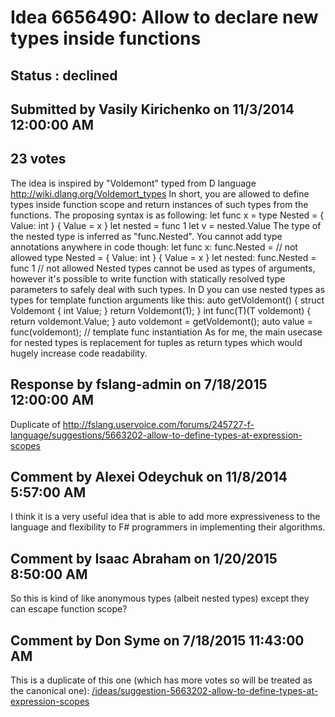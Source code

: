 # Idea 6656490: Allow to declare new types inside functions #

## Status : declined

## Submitted by Vasily Kirichenko on 11/3/2014 12:00:00 AM

## 23 votes

The idea is inspired by "Voldemont" typed from D language http://wiki.dlang.org/Voldemort_types
In short, you are allowed to define types inside function scope and return instances of such types from the functions. The proposing syntax is as following:
let func x =
type Nested = { Value: int }
{ Value = x }
let nested = func 1
let v = nested.Value
The type of the nested type is inferred as "func.Nested". You cannot add type annotations anywhere in code though:
let func x: func.Nested = // not allowed
type Nested = { Value: int }
{ Value = x }
let nested: func.Nested = func 1 // not allowed
Nested types cannot be used as types of arguments, however it's possible to write function with statically resolved type parameters to safely deal with such types.
In D you can use nested types as types for template function arguments like this:
auto getVoldemont() {
struct Voldemont {
int Value;
}
return Voldemont(1);
}
int func(T)(T voldemont) {
return voldemont.Value;
}
auto voldemont = getVoldemont();
auto value = func(voldemont); // template func instantiation
As for me, the main usecase for nested types is replacement for tuples as return types which would hugely increase code readability.

## Response by fslang-admin on 7/18/2015 12:00:00 AM

Duplicate of http://fslang.uservoice.com/forums/245727-f-language/suggestions/5663202-allow-to-define-types-at-expression-scopes


## Comment by Alexei Odeychuk on 11/8/2014 5:57:00 AM

I think it is a very useful idea that is able to add more expressiveness to the language and flexibility to F# programmers in implementing their algorithms.

## Comment by Isaac Abraham on 1/20/2015 8:50:00 AM

So this is kind of like anonymous types (albeit nested types) except they can escape function scope?

## Comment by Don Syme on 7/18/2015 11:43:00 AM

This is a duplicate of this one (which has more votes so will be treated as the canonical one): [/ideas/suggestion-5663202-allow-to-define-types-at-expression-scopes](/ideas/suggestion-5663202-allow-to-define-types-at-expression-scopes.md)
